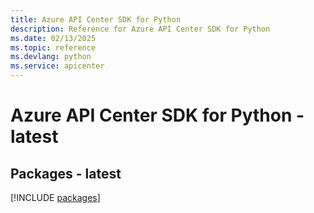 ```yaml
---
title: Azure API Center SDK for Python
description: Reference for Azure API Center SDK for Python
ms.date: 02/13/2025
ms.topic: reference
ms.devlang: python
ms.service: apicenter
---
```

# Azure API Center SDK for Python - latest
## Packages - latest
[!INCLUDE [packages](api-center-index.md)]